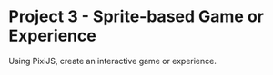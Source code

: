 # Project 3 - Sprite-based Game or Experience
Using PixiJS, create an interactive game or experience.
